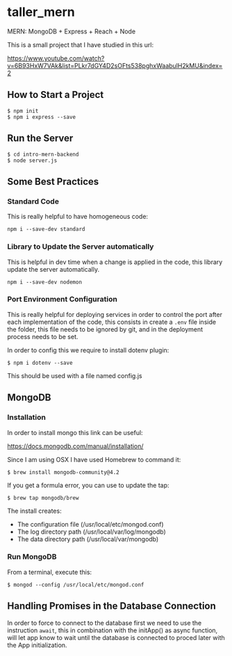 # taller_mern

MERN: MongoDB + Express + Reach + Node

This is a small project that I have studied in this url:

https://www.youtube.com/watch?v=6B93HxW7VAk&list=PLkr7dGY4D2sOFts538pghxWaabulH2kMU&index=2


## How to Start a Project 

```console
$ npm init
$ npm i express --save 
```

## Run the Server 

```console
$ cd intro-mern-backend
$ node server.js 
``` 

## Some Best Practices  

### Standard Code 
This is really helpful to have homogeneous code:
```console
npm i --save-dev standard
``` 

### Library to Update the Server automatically 
This is helpful in dev time when a change is applied in the code, this library update the server automatically.
```console 
npm i --save-dev nodemon 
```

### Port Environment Configuration
This is really helpful for deploying services in order to control the port after each implementation of the code, this consists in create a `.env` file inside the folder, this file needs to be ignored by git, and in the deployment process needs to be set.

In order to config this we require to install dotenv plugin:
```console
$ npm i dotenv --save 
```
This should be used with a file named config.js

## MongoDB

### Installation 

In order to install mongo this link can be useful:

https://docs.mongodb.com/manual/installation/

Since I am using OSX I have used Homebrew to command it:

```console
$ brew install mongodb-community@4.2
``` 

If you get a formula error, you can use to update the tap:
```console
$ brew tap mongodb/brew
```

The install creates:
- The configuration file (/usr/local/etc/mongod.conf)
- The log directory path (/usr/local/var/log/mongodb)
- The data directory path (/usr/local/var/mongodb)


### Run MongoDB

From a terminal, execute this:

```console
$ mongod --config /usr/local/etc/mongod.conf 
``` 

## Handling Promises in the Database Connection 

In order to force to connect to the database first we need to use the instruction `await`, this in combination with the initApp() as async function, will let app know to wait until the database is connected to proced later with the App initialization.

